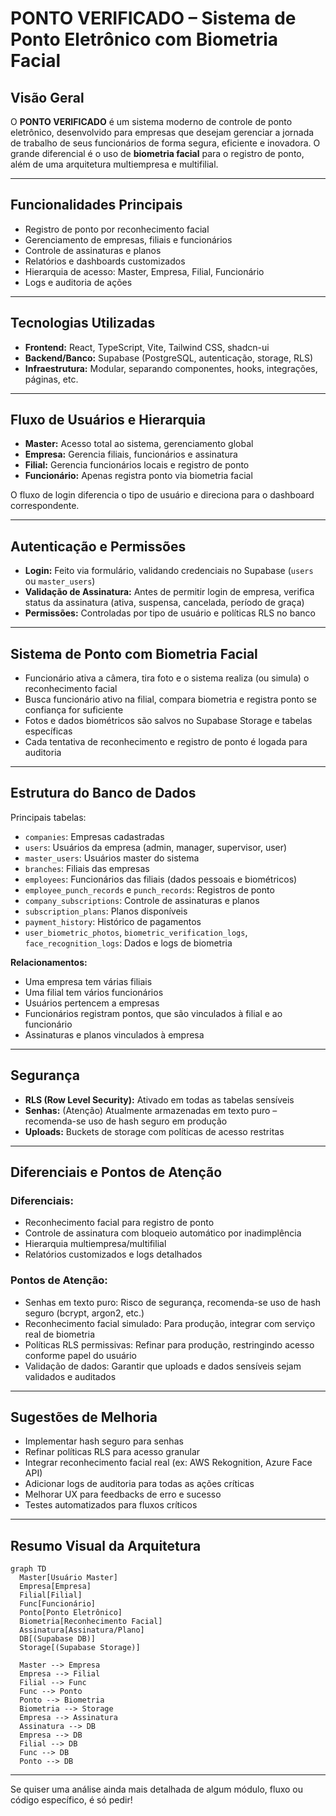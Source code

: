 # PONTO VERIFICADO – Sistema de Ponto Eletrônico com Biometria Facial

## Visão Geral

O **PONTO VERIFICADO** é um sistema moderno de controle de ponto eletrônico, desenvolvido para empresas que desejam gerenciar a jornada de trabalho de seus funcionários de forma segura, eficiente e inovadora. O grande diferencial é o uso de **biometria facial** para o registro de ponto, além de uma arquitetura multiempresa e multifilial.

---

## Funcionalidades Principais

- Registro de ponto por reconhecimento facial
- Gerenciamento de empresas, filiais e funcionários
- Controle de assinaturas e planos
- Relatórios e dashboards customizados
- Hierarquia de acesso: Master, Empresa, Filial, Funcionário
- Logs e auditoria de ações

---

## Tecnologias Utilizadas

- **Frontend:** React, TypeScript, Vite, Tailwind CSS, shadcn-ui
- **Backend/Banco:** Supabase (PostgreSQL, autenticação, storage, RLS)
- **Infraestrutura:** Modular, separando componentes, hooks, integrações, páginas, etc.

---

## Fluxo de Usuários e Hierarquia

- **Master:** Acesso total ao sistema, gerenciamento global
- **Empresa:** Gerencia filiais, funcionários e assinatura
- **Filial:** Gerencia funcionários locais e registro de ponto
- **Funcionário:** Apenas registra ponto via biometria facial

O fluxo de login diferencia o tipo de usuário e direciona para o dashboard correspondente.

---

## Autenticação e Permissões

- **Login:** Feito via formulário, validando credenciais no Supabase (`users` ou `master_users`)
- **Validação de Assinatura:** Antes de permitir login de empresa, verifica status da assinatura (ativa, suspensa, cancelada, período de graça)
- **Permissões:** Controladas por tipo de usuário e políticas RLS no banco

---

## Sistema de Ponto com Biometria Facial

- Funcionário ativa a câmera, tira foto e o sistema realiza (ou simula) o reconhecimento facial
- Busca funcionário ativo na filial, compara biometria e registra ponto se confiança for suficiente
- Fotos e dados biométricos são salvos no Supabase Storage e tabelas específicas
- Cada tentativa de reconhecimento e registro de ponto é logada para auditoria

---

## Estrutura do Banco de Dados

Principais tabelas:
- `companies`: Empresas cadastradas
- `users`: Usuários da empresa (admin, manager, supervisor, user)
- `master_users`: Usuários master do sistema
- `branches`: Filiais das empresas
- `employees`: Funcionários das filiais (dados pessoais e biométricos)
- `employee_punch_records` e `punch_records`: Registros de ponto
- `company_subscriptions`: Controle de assinaturas e planos
- `subscription_plans`: Planos disponíveis
- `payment_history`: Histórico de pagamentos
- `user_biometric_photos`, `biometric_verification_logs`, `face_recognition_logs`: Dados e logs de biometria

**Relacionamentos:**
- Uma empresa tem várias filiais
- Uma filial tem vários funcionários
- Usuários pertencem a empresas
- Funcionários registram pontos, que são vinculados à filial e ao funcionário
- Assinaturas e planos vinculados à empresa

---

## Segurança

- **RLS (Row Level Security):** Ativado em todas as tabelas sensíveis
- **Senhas:** (Atenção) Atualmente armazenadas em texto puro – recomenda-se uso de hash seguro em produção
- **Uploads:** Buckets de storage com políticas de acesso restritas

---

## Diferenciais e Pontos de Atenção

### Diferenciais:
- Reconhecimento facial para registro de ponto
- Controle de assinatura com bloqueio automático por inadimplência
- Hierarquia multiempresa/multifilial
- Relatórios customizados e logs detalhados

### Pontos de Atenção:
- Senhas em texto puro: Risco de segurança, recomenda-se uso de hash seguro (bcrypt, argon2, etc.)
- Reconhecimento facial simulado: Para produção, integrar com serviço real de biometria
- Políticas RLS permissivas: Refinar para produção, restringindo acesso conforme papel do usuário
- Validação de dados: Garantir que uploads e dados sensíveis sejam validados e auditados

---

## Sugestões de Melhoria

- Implementar hash seguro para senhas
- Refinar políticas RLS para acesso granular
- Integrar reconhecimento facial real (ex: AWS Rekognition, Azure Face API)
- Adicionar logs de auditoria para todas as ações críticas
- Melhorar UX para feedbacks de erro e sucesso
- Testes automatizados para fluxos críticos

---

## Resumo Visual da Arquitetura

```mermaid
graph TD
  Master[Usuário Master]
  Empresa[Empresa]
  Filial[Filial]
  Func[Funcionário]
  Ponto[Ponto Eletrônico]
  Biometria[Reconhecimento Facial]
  Assinatura[Assinatura/Plano]
  DB[(Supabase DB)]
  Storage[(Supabase Storage)]

  Master --> Empresa
  Empresa --> Filial
  Filial --> Func
  Func --> Ponto
  Ponto --> Biometria
  Biometria --> Storage
  Empresa --> Assinatura
  Assinatura --> DB
  Empresa --> DB
  Filial --> DB
  Func --> DB
  Ponto --> DB
```

---

Se quiser uma análise ainda mais detalhada de algum módulo, fluxo ou código específico, é só pedir!
